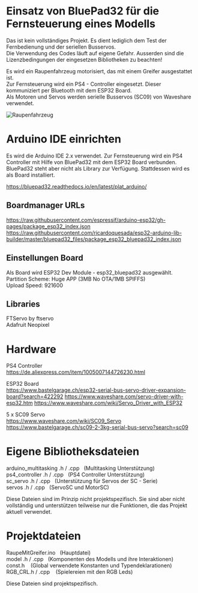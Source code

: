 # Einsatz von BluePad32 für die Fernsteuerung eines Modells
Das ist kein vollständiges Projekt. Es dient lediglich dem Test der Fernbedienung und der seriellen Busservos.  
Die Verwendung des Codes läuft auf eigene Gefahr. Ausserden sind die Lizenzbedingungen der eingesetzen Bibliotheken zu beachten!

Es wird ein Raupenfahrzeug motorisiert, das mit einem Greifer ausgestattet ist.   
Zur Fernsteuerung wird ein PS4 - Controller eingesetzt. Dieser kommuniziert per Bluetooth mit dem ESP32 Board.   
Als Motoren und Servos werden serielle Busservos (SC09) von Waveshare verwendet.   

![Raupenfahrzeug](https://github.com/user-attachments/assets/9ed05d4d-2fee-4f67-9e1a-7a87be72b6fa)


# Arduino IDE einrichten
Es wird die Arduino IDE 2.x verwendet.
Zur Fernsteuerung wird ein PS4 Controller mit Hilfe von BluePad32 mit dem ESP32 Board verbunden. BluePad32 steht aber nicht als Library zur Verfügung. Stattdessen wird es als Board installiert. 

https://bluepad32.readthedocs.io/en/latest/plat_arduino/

## Boardmanager URLs
https://raw.githubusercontent.com/espressif/arduino-esp32/gh-pages/package_esp32_index.json
https://raw.githubusercontent.com/ricardoquesada/esp32-arduino-lib-builder/master/bluepad32_files/package_esp32_bluepad32_index.json

## Einstellungen Board
Als Board wird ESP32 Dev Module - esp32_bluepad32 ausgewählt.  
Partition Scheme: Huge APP (3MB No OTA/1MB SPIFFS)  
Upload Speed: 921600

## Libraries
FTServo by ftservo  
Adafruit Neopixel  

# Hardware
PS4 Controller  
https://de.aliexpress.com/item/1005007144726230.html

ESP32 Board  
https://www.bastelgarage.ch/esp32-serial-bus-servo-driver-expansion-board?search=422292
https://www.waveshare.com/servo-driver-with-esp32.htm
https://www.waveshare.com/wiki/Servo_Driver_with_ESP32

5 x SC09 Servo  
https://www.waveshare.com/wiki/SC09_Servo
https://www.bastelgarage.ch/sc09-2-3kg-serial-bus-servo?search=sc09

# Eigene Bibliotheksdateien
arduino_multitasking .h / .cpp&nbsp;&nbsp;&nbsp;(Multitasking Unterstützung)  
ps4_controller .h / .cpp&nbsp;&nbsp;&nbsp;(PS4 Controller Unterstützung)  
sc_servo .h / .cpp&nbsp;&nbsp;&nbsp;(Unterstützung für Servos der SC - Serie)  
servos .h / .cpp&nbsp;&nbsp;&nbsp;(ServoSC und MotorSC)  

Diese Dateien sind im Prinzip nicht projektspezifisch. Sie sind aber nicht vollständig und unterstützen teilweise nur die Funktionen, die das Projekt aktuell verwendet. 

# Projektdateien
RaupeMitGreifer.ino&nbsp;&nbsp;&nbsp;(Hauptdatei)  
model .h / .cpp&nbsp;&nbsp;&nbsp;(Komponenten des Modells und ihre Interaktionen)  
const.h&nbsp;&nbsp;&nbsp;          (Global verwendete Konstanten und Typendeklarationen)  
RGB_CRL.h / .cpp&nbsp;&nbsp;&nbsp;                          (Spielereien mit den RGB Leds)  

Diese Dateien sind projektspezifisch.


